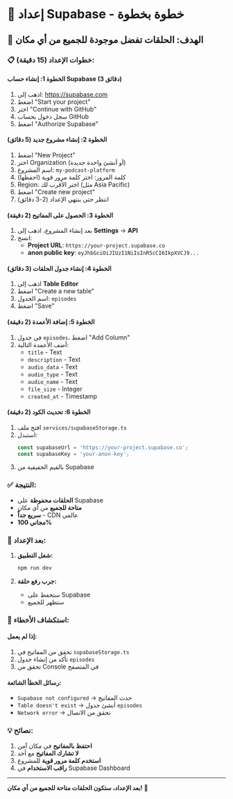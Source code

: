 # 🚀 إعداد Supabase - خطوة بخطوة

## 🎯 الهدف: الحلقات تفضل موجودة للجميع من أي مكان

### 📋 **خطوات الإعداد (15 دقيقة):**

#### **الخطوة 1: إنشاء حساب Supabase (3 دقائق)**

1. اذهب إلى: https://supabase.com
2. اضغط "Start your project"
3. اختر "Continue with GitHub"
4. سجل دخول بحساب GitHub
5. اضغط "Authorize Supabase"

#### **الخطوة 2: إنشاء مشروع جديد (5 دقائق)**

1. اضغط "New Project"
2. اختر Organization (أو أنشئ واحدة جديدة)
3. اسم المشروع: `my-podcast-platform`
4. كلمة المرور: اختر كلمة مرور قوية (احفظها)
5. Region: اختر الأقرب لك (مثل Asia Pacific)
6. اضغط "Create new project"
7. انتظر حتى ينتهي الإعداد (2-3 دقائق)

#### **الخطوة 3: الحصول على المفاتيح (2 دقيقة)**

1. بعد إنشاء المشروع، اذهب إلى **Settings** → **API**
2. انسخ:
   - **Project URL**: `https://your-project.supabase.co`
   - **anon public key**: `eyJhbGciOiJIUzI1NiIsInR5cCI6IkpXVCJ9...`

#### **الخطوة 4: إنشاء جدول الحلقات (3 دقائق)**

1. اذهب إلى **Table Editor**
2. اضغط "Create a new table"
3. اسم الجدول: `episodes`
4. اضغط "Save"

#### **الخطوة 5: إضافة الأعمدة (2 دقيقة)**

1. في جدول `episodes`، اضغط "Add Column"
2. أضف الأعمدة التالية:
   - `title` - Text
   - `description` - Text
   - `audio_data` - Text
   - `audio_type` - Text
   - `audio_name` - Text
   - `file_size` - Integer
   - `created_at` - Timestamp

#### **الخطوة 6: تحديث الكود (2 دقيقة)**

1. افتح ملف `services/supabaseStorage.ts`
2. استبدل:
   ```typescript
   const supabaseUrl = 'https://your-project.supabase.co';
   const supabaseKey = 'your-anon-key';
   ```
3. بالقيم الحقيقية من Supabase

### ✅ **النتيجة:**
- **الحلقات محفوظة** على Supabase
- **متاحة للجميع** من أي مكان
- **سريع جداً** - CDN عالمي
- **مجاني 100%**

### 🚀 **بعد الإعداد:**

1. **شغل التطبيق:**
   ```bash
   npm run dev
   ```

2. **جرب رفع حلقة:**
   - ستحفظ على Supabase
   - ستظهر للجميع

### 🔧 **استكشاف الأخطاء:**

#### إذا لم يعمل:
1. تحقق من المفاتيح في `supabaseStorage.ts`
2. تأكد من إنشاء جدول `episodes`
3. تحقق من Console في المتصفح

#### رسائل الخطأ الشائعة:
- `Supabase not configured` → حدث المفاتيح
- `Table doesn't exist` → أنشئ جدول `episodes`
- `Network error` → تحقق من الاتصال

### 💡 **نصائح:**

1. **احتفظ بالمفاتيح** في مكان آمن
2. **لا تشارك المفاتيح** مع أحد
3. **استخدم كلمة مرور قوية** للمشروع
4. **راقب الاستخدام** في Supabase Dashboard

---

**بعد الإعداد، ستكون الحلقات متاحة للجميع من أي مكان!** 🎉
